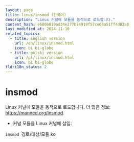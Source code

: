 ```yaml
---
layout: page
title: linux/insmod (한국어)
description: "Linux 커널에 모듈을 동적으로 로드합니다."
content_hash: e6806819ad34e277b74919f57ce68a51ff4d82a8
last_modified_at: 2024-11-10
related_topics:
  - title: English version
    url: /en/linux/insmod.html
    icon: bi bi-globe
  - title: polski version
    url: /pl/linux/insmod.html
    icon: bi bi-globe
tldri18n_status: 2
---
```

# insmod

Linux 커널에 모듈을 동적으로 로드합니다.
더 많은 정보: <https://manned.org/insmod>.

- 커널 모듈을 Linux 커널에 삽입:

`insmod `<span class="tldr-var badge badge-pill bg-dark-lm bg-white-dm text-white-lm text-dark-dm font-weight-bold">경로/대상/모듈.ko</span>
